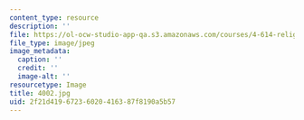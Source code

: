 ```yaml
---
content_type: resource
description: ''
file: https://ol-ocw-studio-app-qa.s3.amazonaws.com/courses/4-614-religious-architecture-and-islamic-cultures-fall-2002/2f21d41967236020416387f8190a5b57_4002.jpg
file_type: image/jpeg
image_metadata:
  caption: ''
  credit: ''
  image-alt: ''
resourcetype: Image
title: 4002.jpg
uid: 2f21d419-6723-6020-4163-87f8190a5b57
---
```

